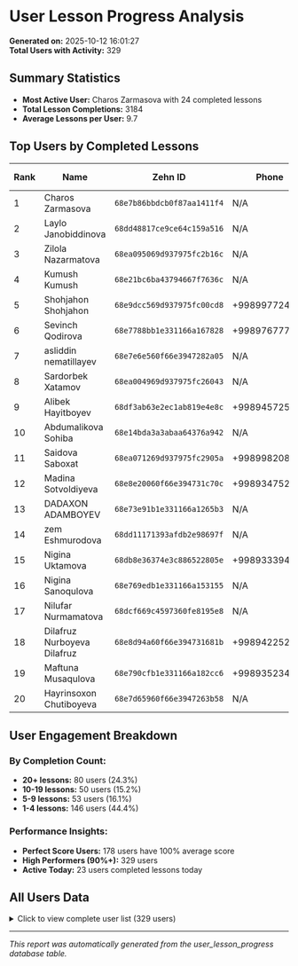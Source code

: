 # User Lesson Progress Analysis

**Generated on:** 2025-10-12 16:01:27  
**Total Users with Activity:** 329

## Summary Statistics

- **Most Active User:** Charos Zarmasova with 24 completed lessons
- **Total Lesson Completions:** 3184
- **Average Lessons per User:** 9.7

## Top Users by Completed Lessons

| Rank | Name | Zehn ID | Phone | Completed Lessons | Total Attempts | Avg Score | Last Completed |
|------|------|---------|-------|:----------------:|:---------------:|:---------:|:-------------:|
| 1 | Charos Zarmasova | `68e7b86bbdcb0f87aa1411f4` | N/A | **24** | 24 | 100.0% | 2025-10-09 |
| 2 | Laylo Janobiddinova | `68dd48817ce9ce64c159a516` | N/A | **24** | 24 | 98.6% | 2025-10-09 |
| 3 | Zilola Nazarmatova | `68ea095069d937975fc2b16c` | N/A | **24** | 24 | 97.7% | 2025-10-11 |
| 4 | Kumush Kumush | `68e21bc6ba43794667f7636c` | N/A | **24** | 24 | 97.2% | 2025-10-09 |
| 5 | Shohjahon Shohjahon | `68e9dcc569d937975fc00cd8` | +998997724227 | **24** | 24 | 96.8% | 2025-10-11 |
| 6 | Sevinch Qodirova | `68e7788bb1e331166a167828` | +998976777170 | **24** | 24 | 96.8% | 2025-10-09 |
| 7 | asliddin nematillayev | `68e7e6e560f66e3947282a05` | N/A | **24** | 24 | 97.7% | 2025-10-09 |
| 8 | Sardorbek Xatamov | `68ea004969d937975fc26043` | N/A | **24** | 24 | 99.5% | 2025-10-11 |
| 9 | Alibek Hayitboyev | `68df3ab63e2ec1ab819e4e8c` | +998945725025 | **24** | 24 | 98.1% | 2025-10-09 |
| 10 | Abdumalikova Sohiba | `68e14bda3a3abaa64376a942` | N/A | **24** | 24 | 100.0% | 2025-10-09 |
| 11 | Saidova Saboxat | `68ea071269d937975fc2905a` | +998998208161 | **24** | 24 | 98.6% | 2025-10-11 |
| 12 | Madina Sotvoldiyeva | `68e8e20060f66e394731c70c` | +998934752185 | **24** | 24 | 97.2% | 2025-10-10 |
| 13 | DADAXON ADAMBOYEV | `68e73e91b1e331166a1265b3` | N/A | **24** | 24 | 98.6% | 2025-10-10 |
| 14 | zem Eshmurodova | `68dd11171393afdb2e98697f` | N/A | **24** | 24 | 99.1% | 2025-10-09 |
| 15 | Nigina Uktamova | `68db8e36374e3c886522805e` | +998933394888 | **24** | 24 | 100.0% | 2025-10-09 |
| 16 | Nigina Sanoqulova | `68e769edb1e331166a153155` | N/A | **24** | 24 | 99.5% | 2025-10-09 |
| 17 | Nilufar Nurmamatova | `68dcf669c4597360fe8195e8` | N/A | **24** | 24 | 99.1% | 2025-10-10 |
| 18 | Dilafruz Nurboyeva Dilafruz | `68e8d94a60f66e394731681b` | +998942252677 | **24** | 24 | 96.8% | 2025-10-11 |
| 19 | Maftuna Musaqulova | `68e790cfb1e331166a182cc6` | +998935234107 | **24** | 24 | 99.1% | 2025-10-10 |
| 20 | Hayrinsoxon Chutiboyeva | `68e7d65960f66e3947263b58` | N/A | **24** | 24 | 95.8% | 2025-10-09 |

## User Engagement Breakdown

### By Completion Count:
- **20+ lessons:** 80 users (24.3%)
- **10-19 lessons:** 50 users (15.2%)
- **5-9 lessons:** 53 users (16.1%)
- **1-4 lessons:** 146 users (44.4%)

### Performance Insights:

- **Perfect Score Users:** 178 users have 100% average score
- **High Performers (90%+):** 329 users
- **Active Today:** 23 users completed lessons today

## All Users Data

<details>
<summary>Click to view complete user list (329 users)</summary>

| Rank | Name | Zehn ID | Phone | Completed | Attempts | Avg Score | Last Activity |
|------|------|---------|-------|:---------:|:--------:|:---------:|:------------:|
| 1 | Charos Zarmasova | `68e7b86bbdcb0f87aa1411f4` | N/A | 24 | 24 | 100.0% | 2025-10-09 |
| 2 | Laylo Janobiddinova | `68dd48817ce9ce64c159a516` | N/A | 24 | 24 | 98.6% | 2025-10-09 |
| 3 | Zilola Nazarmatova | `68ea095069d937975fc2b16c` | N/A | 24 | 24 | 97.7% | 2025-10-11 |
| 4 | Kumush Kumush | `68e21bc6ba43794667f7636c` | N/A | 24 | 24 | 97.2% | 2025-10-09 |
| 5 | Shohjahon Shohjahon | `68e9dcc569d937975fc00cd8` | +998997724227 | 24 | 24 | 96.8% | 2025-10-11 |
| 6 | Sevinch Qodirova | `68e7788bb1e331166a167828` | +998976777170 | 24 | 24 | 96.8% | 2025-10-09 |
| 7 | asliddin nematillayev | `68e7e6e560f66e3947282a05` | N/A | 24 | 24 | 97.7% | 2025-10-09 |
| 8 | Sardorbek Xatamov | `68ea004969d937975fc26043` | N/A | 24 | 24 | 99.5% | 2025-10-11 |
| 9 | Alibek Hayitboyev | `68df3ab63e2ec1ab819e4e8c` | +998945725025 | 24 | 24 | 98.1% | 2025-10-09 |
| 10 | Abdumalikova Sohiba | `68e14bda3a3abaa64376a942` | N/A | 24 | 24 | 100.0% | 2025-10-09 |
| 11 | Saidova Saboxat | `68ea071269d937975fc2905a` | +998998208161 | 24 | 24 | 98.6% | 2025-10-11 |
| 12 | Madina Sotvoldiyeva | `68e8e20060f66e394731c70c` | +998934752185 | 24 | 24 | 97.2% | 2025-10-10 |
| 13 | DADAXON ADAMBOYEV | `68e73e91b1e331166a1265b3` | N/A | 24 | 24 | 98.6% | 2025-10-10 |
| 14 | zem Eshmurodova | `68dd11171393afdb2e98697f` | N/A | 24 | 24 | 99.1% | 2025-10-09 |
| 15 | Nigina Uktamova | `68db8e36374e3c886522805e` | +998933394888 | 24 | 24 | 100.0% | 2025-10-09 |
| 16 | Nigina Sanoqulova | `68e769edb1e331166a153155` | N/A | 24 | 24 | 99.5% | 2025-10-09 |
| 17 | Nilufar Nurmamatova | `68dcf669c4597360fe8195e8` | N/A | 24 | 24 | 99.1% | 2025-10-10 |
| 18 | Dilafruz Nurboyeva Dilafruz | `68e8d94a60f66e394731681b` | +998942252677 | 24 | 24 | 96.8% | 2025-10-11 |
| 19 | Maftuna Musaqulova | `68e790cfb1e331166a182cc6` | +998935234107 | 24 | 24 | 99.1% | 2025-10-10 |
| 20 | Hayrinsoxon Chutiboyeva | `68e7d65960f66e3947263b58` | N/A | 24 | 24 | 95.8% | 2025-10-09 |
| 21 | Nasiba Xalmuratova | `68e8a61460f66e39472e2afb` | +998913027212 | 24 | 24 | 99.5% | 2025-10-10 |
| 22 | Qilichbek Valijonov | `68e7c7a34e094c2ee6684abb` | +998940502353 | 24 | 24 | 99.1% | 2025-10-09 |
| 23 | Zohid Abdullayev | `68dcea0ebda94d61a51e6be4` | N/A | 24 | 24 | 100.0% | 2025-10-09 |
| 24 | Kadirova Dilobar | `68e0ea788aa5fceb4a8b8576` | +998914850430 | 24 | 24 | 100.0% | 2025-10-12 |
| 25 | Sevinch Karimova | `68e7c0aedf1a3d06e78de5fe` | N/A | 24 | 24 | 98.1% | 2025-10-10 |
| 26 | NIGINA BOYMAMATOVA | `68e1167c3a3abaa64369df5f` | +998880060651 | 24 | 24 | 99.1% | 2025-10-11 |
| 27 | Abbos Ikromzoda | `68e7ab561e22d0601c3bba66` | +998947162805 | 24 | 24 | 100.0% | 2025-10-09 |
| 28 | Mukhammadzikir Usmonov | `68de6cc13e2ec1ab818efb0e` | N/A | 24 | 24 | 98.6% | 2025-10-10 |
| 29 | Iroda Axmatova | `68dbe6d5bb849b29dffdfa50` | +998919674707 | 24 | 24 | 100.0% | 2025-10-09 |
| 30 | Oyshaxon Komiljanova | `68e6812eb1e331166a0d55fc` | N/A | 24 | 24 | 99.1% | 2025-10-09 |
| 31 | Guli Odinayeva | `68e9dd7769d937975fc023bc` | N/A | 24 | 24 | 99.5% | 2025-10-11 |
| 32 | Shoxjaxon Tursunaliev | `68e004b38aa5fceb4a837518` | +998938321287 | 24 | 24 | 99.1% | 2025-10-11 |
| 33 | Feruza Mirzahayitova | `68e3de0e5b611d5aed128775` | +998994747546 | 24 | 24 | 98.6% | 2025-10-09 |
| 34 | Muhiddin Desantnik | `68dff93c8aa5fceb4a822de4` | N/A | 24 | 24 | 100.0% | 2025-10-12 |
| 35 | Shmsdv Tom | `68e7b3bca74b0ac55096d0f3` | +998950508741 | 24 | 24 | 98.6% | 2025-10-10 |
| 36 | Shahina Vahobova | `68e0fbb9228729127cc95b60` | +998914166040 | 24 | 24 | 100.0% | 2025-10-11 |
| 37 | Dildorabonu Bakirova | `68e8903960f66e39472ce37b` | +998335193005 | 24 | 24 | 94.9% | 2025-10-10 |
| 38 | azim | `68e74776b1e331166a12ab67` | N/A | 24 | 24 | 94.0% | 2025-10-09 |
| 39 | Maftuna Ahmadova | `68eb6af28e1d2c13fa5b9736` | +998936095785 | 24 | 24 | 98.6% | 2025-10-12 |
| 40 | Sevinch | `68e8bb8c60f66e39472f8826` | +998916465999 | 24 | 24 | 98.6% | 2025-10-11 |
| 41 | Xasanova Marjonbibi | `68e8c83660f66e3947304937` | +998931087097 | 24 | 24 | 98.1% | 2025-10-10 |
| 42 | Yulduz Yulduzxon | `68e7bfb6fb51a513262fb8d1` | +998900220311 | 24 | 24 | 99.1% | 2025-10-11 |
| 43 | Murodilla Murodilla | `68dfcd80e7fa452b7cc0c356` | +998918143084 | 24 | 24 | 98.6% | 2025-10-10 |
| 44 | Kamoliddin Nigmonjonov | `68adc93155294fd9596ec193` | N/A | 24 | 24 | 99.5% | 2025-10-10 |
| 45 | Iroda Muxtorova Nematova | `68de72ae3e2ec1ab81904b24` | +998934320899 | 24 | 24 | 99.5% | 2025-10-09 |
| 46 | Aziza Mirzayeva | `68e572abb1e331166a043419` | +998900085220 | 24 | 24 | 99.1% | 2025-10-09 |
| 47 | Nargiza Kushbakova | `68e21824ba43794667f6f936` | +998200014421 | 24 | 24 | 98.6% | 2025-10-10 |
| 48 | Bahora Rahmanova | `68e765efb1e331166a149d15` | N/A | 24 | 24 | 97.7% | 2025-10-09 |
| 49 | Nodir Toxtamishev | `68dea7d03e2ec1ab8198a11a` | N/A | 24 | 24 | 98.6% | 2025-10-12 |
| 50 | Mamarasulova Rayhon | `68e8da1160f66e3947316fb1` | +998943556259 | 24 | 24 | 97.2% | 2025-10-10 |
| 51 | Erkinjon Xudoyqulov | `68e783f5b1e331166a174716` | +998933446529 | 24 | 24 | 94.0% | 2025-10-09 |
| 52 | Maruf Qayumov | `68e7bf29fb51a513262faab1` | +998976780718 | 24 | 24 | 98.6% | 2025-10-09 |
| 53 | Zulfizar Davronova | `68e7f6db60f66e3947293bc5` | +998957022058 | 24 | 24 | 97.7% | 2025-10-10 |
| 54 | Anvar Anvar | `68e83e3660f66e39472af832` | N/A | 24 | 24 | 98.6% | 2025-10-11 |
| 55 | Mireya N | `68ea1cc369d937975fc3868b` | N/A | 24 | 24 | 97.7% | 2025-10-11 |
| 56 | Otabek | `68e8c3c360f66e39473014a8` | +998978881788 | 24 | 24 | 100.0% | 2025-10-10 |
| 57 | Durdona Durdona | `68dfa25412d360e063d67f6a` | +998952221581 | 24 | 24 | 99.5% | 2025-10-11 |
| 58 | Gulnoza Kuchkarova | `68e7bcf2fb51a513262f70c4` | +998908127079 | 24 | 24 | 95.8% | 2025-10-09 |
| 59 | Alina Alina | `68dfcee5e7fa452b7cc0e094` | +998992498402 | 24 | 24 | 97.7% | 2025-10-11 |
| 60 | Xurshida Sitchanova | `68e732c4b1e331166a11e5e6` | +998947980926 | 24 | 24 | 100.0% | 2025-10-10 |
| 61 | Asadbek Ganiyev | `68dce1adbda94d61a5172301` | +998911300324 | 24 | 24 | 98.1% | 2025-10-10 |
| 62 | Ruwa Faxri | `68e54315b1e331166a0197ae` | +998950805026 | 24 | 24 | 100.0% | 2025-10-10 |
| 63 | Mohichehra Tursunqulova | `68de82ec3e2ec1ab8192d9e1` | +998931461513 | 24 | 24 | 98.1% | 2025-10-09 |
| 64 | Sabriya Mirzabekova | `68de76c23e2ec1ab8190fd8e` | +998933271377 | 24 | 24 | 97.7% | 2025-10-10 |
| 65 | Abdusamatova Sevinch | `68e7a7831e22d0601c3b9193` | +998937691307 | 24 | 24 | 98.6% | 2025-10-11 |
| 66 | Live Bonu | `68e8d11660f66e394730cb3f` | +998991592770 | 24 | 24 | 99.1% | 2025-10-10 |
| 67 | Azizbek Mukimjonov | `68db8b82374e3c8865219645` | +998933020826 | 24 | 24 | 99.5% | 2025-10-11 |
| 68 | Dilnoza Sidiqova Sidiqova | `68a600fd1810f593ed37372f` | N/A | 24 | 24 | 97.7% | 2025-10-09 |
| 69 | Muqaddas Soliyeva Soliyeva | `68e7ca034e094c2ee668a9d2` | +998948381293 | 24 | 24 | 97.7% | 2025-10-10 |
| 70 | Sarvinoz Axmedova Sarvinoz | `68e8d25660f66e394730eb49` | +998881391098 | 24 | 24 | 97.7% | 2025-10-10 |
| 71 | Diana Artikova | `68e7e2a160f66e394727ba40` | N/A | 24 | 24 | 94.9% | 2025-10-09 |
| 72 | Shodiya Erkaboyeva | `68dce660bda94d61a51bb66b` | +998880165115 | 24 | 24 | 100.0% | 2025-10-11 |
| 73 | Gulzoda Guli | `68e94dd769d937975fbe6bf3` | N/A | 24 | 24 | 96.8% | 2025-10-10 |
| 74 | Munira Kudenova | `68db9b26374e3c88652542dd` | +998912730307 | 24 | 24 | 99.5% | 2025-10-11 |
| 75 | Googoo9898 Gooo | `68e194d03a3abaa6437b89b6` | N/A | 24 | 24 | 99.5% | 2025-10-10 |
| 76 | Maftuna Tojiyeva | `68e870c160f66e39472b8996` | +998909757140 | 23 | 23 | 96.6% | 2025-10-10 |
| 77 | Aygerim Ayka | `68e7a497b1e331166a197982` | +998936157111 | 23 | 23 | 100.0% | 2025-10-09 |
| 78 | Jonibek Nuriddinov | `68e9276169d937975fbc81f1` | +998958362502 | 20 | 20 | 98.3% | 2025-10-10 |
| 79 | Sardor Xudoyshukurov | `68e7de5560f66e3947272d1b` | +998932295566 | 20 | 20 | 96.7% | 2025-10-09 |
| 80 | diyora asatullayeva | `68e12b643a3abaa6436e656d` | N/A | 20 | 20 | 99.4% | 2025-10-12 |
| 81 | Kumush Akmalova | `68e129873a3abaa6436e0724` | +998990573477 | 18 | 18 | 98.8% | 2025-10-09 |
| 82 | Diyorbek Karimov | `68e4ce825b611d5aed1e2183` | +998904157535 | 18 | 18 | 97.5% | 2025-10-12 |
| 83 | ARSLON Xatamov | `68e7cc884e094c2ee668f646` | N/A | 18 | 18 | 100.0% | 2025-10-09 |
| 84 | Mohinur Odilboyeva | `68e8a4b660f66e39472e0d8d` | +998934855300 | 18 | 18 | 98.1% | 2025-10-10 |
| 85 | Mohinur Bekiyeva | `68ea3f9b69d937975fc4be99` | N/A | 15 | 15 | 97.8% | 2025-10-11 |
| 86 | Garri Potter Abdujabborov | `68db9364374e3c88652435e1` | +998992114575 | 15 | 15 | 98.5% | 2025-10-10 |
| 87 | Jasmina Abdusalomovq | `68e7986bb1e331166a18ddde` | +998955292050 | 15 | 15 | 97.0% | 2025-10-10 |
| 88 | Nazerke Abbozova | `68de7bb83e2ec1ab8191e4ce` | +998996335833 | 15 | 15 | 97.8% | 2025-10-10 |
| 89 | Sh. Sh. M Marjona | `68de4fa020d607516d526853` | N/A | 15 | 15 | 98.5% | 2025-10-11 |
| 90 | Muhabbat | `68dbc765b89b2edc1324e445` | +998900850713 | 15 | 15 | 97.8% | 2025-10-09 |
| 91 | Madina Mahkamova | `68e38cfd1ac9e3d2a039bd40` | +998990338075 | 15 | 15 | 98.5% | 2025-10-09 |
| 92 | Boburshox Bekzodovich | `68e8f5a7a3e8e484a8f7fb57` | +998935737716 | 15 | 15 | 98.5% | 2025-10-10 |
| 93 | Sevara Komilova | `68dbbc96374e3c886528f3f1` | +998938006011 | 15 | 15 | 100.0% | 2025-10-11 |
| 94 | Yulduz Tojiyeva | `68e3e58c5b611d5aed137842` | +998993003559 | 15 | 15 | 100.0% | 2025-10-10 |
| 95 | Nuriddin Kuchkarov | `68e44ccb5b611d5aed179937` | +998337271066 | 14 | 14 | 100.0% | 2025-10-11 |
| 96 | shoxruhmirzo Muxiddinov | `68ada2c655294fd9596e9e41` | +998912202313 | 13 | 13 | 95.7% | 2025-10-12 |
| 97 | Muhabbat Shahob Qizi | `68e8cfd560f66e394730b66d` | +998942752628 | 13 | 13 | 100.0% | 2025-10-10 |
| 98 | Baxtiyarov Sardorbek | `68e7b0b31e22d0601c3bfedd` | +998949392407 | 13 | 13 | 94.9% | 2025-10-10 |
| 99 | Xoldorova Maftuna | `68deb6153e2ec1ab819a519c` | +998951088338 | 13 | 13 | 99.1% | 2025-10-10 |
| 100 | Muhammad Hamroyev | `68e8cce760f66e3947308426` | +998771031442 | 13 | 13 | 100.0% | 2025-10-10 |
| 101 | Amir Azimov | `68e10331228729127ccb18b9` | +998900247085 | 13 | 13 | 99.1% | 2025-10-12 |
| 102 | Mirjalol Olimov | `68e7db3660f66e394726cf0e` | +998910650906 | 13 | 13 | 100.0% | 2025-10-10 |
| 103 | Sherzod Maxmudov | `68e7bb7cfb51a513262f55e8` | +998955268222 | 12 | 12 | 95.4% | 2025-10-09 |
| 104 | Zarnigor Kilichova | `68dd478e7ce9ce64c15994b9` | +998908957707 | 12 | 12 | 99.1% | 2025-10-11 |
| 105 | Saidxon Komilxonov | `68ea125f69d937975fc30017` | +998941303320 | 12 | 12 | 96.3% | 2025-10-11 |
| 106 | Nargiza Kushbakova | `68e21844ba43794667f6fd68` | N/A | 12 | 12 | 98.1% | 2025-10-10 |
| 107 | Zeyneb Jurakulova | `68de74cb3e2ec1ab8190a557` | +998935095866 | 12 | 12 | 99.1% | 2025-10-10 |
| 108 | Husnidabonu Abduganiyeva | `68dba435374e3c8865267684` | N/A | 12 | 12 | 99.1% | 2025-10-11 |
| 109 | Marjona Islamova | `68e9ee5369d937975fc154f1` | +998946621307 | 12 | 12 | 100.0% | 2025-10-11 |
| 110 | Dilrabo Dilrabo | `68e8bab260f66e39472f733d` | N/A | 12 | 12 | 100.0% | 2025-10-10 |
| 111 | Ne'matullayeva Dilnura | `68dce25ebda94d61a517bcab` | +998971518505 | 12 | 12 | 97.2% | 2025-10-11 |
| 112 | Mubina Jo'raboyeva | `68e9238e69d937975fbc43b5` | +998773364540 | 12 | 12 | 98.1% | 2025-10-12 |
| 113 | Xosiyat Uchqun Qizi | `68e3f9a15b611d5aed15ab4c` | +998936115654 | 12 | 12 | 99.1% | 2025-10-11 |
| 114 | Sabina Baratova | `68e10286228729127ccaf7e3` | +998889318886 | 12 | 12 | 99.1% | 2025-10-11 |
| 115 | Shirina Salimova | `68e8e94aa3e8e484a8f79072` | +998873821292 | 12 | 12 | 100.0% | 2025-10-10 |
| 116 | Asal Qahramonova | `68e80f9260f66e39472acc73` | N/A | 12 | 12 | 98.1% | 2025-10-09 |
| 117 | Ruhshonaxon Rahmatxojaeva | `68d362b3b5f2d17e939ab544` | N/A | 12 | 12 | 100.0% | 2025-10-10 |
| 118 | Bobur Chimirov | `68dce2b2bda94d61a5181e64` | +998953331004 | 12 | 12 | 100.0% | 2025-10-10 |
| 119 | ALIJONOVA MUKHLISAKHON | `68e92e8969d937975fbccfc0` | N/A | 12 | 12 | 100.0% | 2025-10-11 |
| 120 | Dilshod Shodiyorov | `68e7bcbafb51a513262f6a61` | +998888943088 | 12 | 12 | 96.3% | 2025-10-10 |
| 121 | Ergasheva Nigina | `68d9fbe2374e3c8865214396` | +998901812422 | 12 | 12 | 99.1% | 2025-10-10 |
| 122 | Fotima Abdumalik | `68e10a9b228729127ccbfd16` | +998976615995 | 12 | 12 | 98.1% | 2025-10-10 |
| 123 | Saodat Abdujabborova | `68e1c04f3a3abaa6437ba7a6` | +998991458376 | 12 | 12 | 98.1% | 2025-10-11 |
| 124 | Ismigul Matnazarova | `68e0ff0e228729127cca3bab` | +998934681897 | 12 | 12 | 99.1% | 2025-10-11 |
| 125 | mohira murodova | `68e76618b1e331166a14a618` | +998911244125 | 12 | 12 | 98.1% | 2025-10-09 |
| 126 | frxvnly frxvnly | `68de90e53e2ec1ab8194ce13` | +998942678912 | 12 | 12 | 100.0% | 2025-10-11 |
| 127 | Solixa Abdulatipova | `68e77536b1e331166a16200b` | +998940036985 | 12 | 12 | 99.1% | 2025-10-10 |
| 128 | Bakhtiyor Abdullajonov | `68e03b408aa5fceb4a856a3e` | +998930520930 | 12 | 12 | 100.0% | 2025-10-12 |
| 129 | Abduazim | `68e3a16e1ac9e3d2a03bc493` | +998990330919 | 10 | 10 | 98.9% | 2025-10-06 |
| 130 | Jasurbek Abdimurodov | `68db9a50374e3c88652519a2` | +998942565156 | 10 | 10 | 100.0% | 2025-10-09 |
| 131 | Abubakr Toirov | `68e9428169d937975fbddb86` | N/A | 9 | 9 | 96.3% | 2025-10-11 |
| 132 | Shahzoda Raximberganova | `68e25b40ba43794667ff9c91` | N/A | 9 | 9 | 95.1% | 2025-10-09 |
| 133 | Suraj Abdiev | `68e8b3f660f66e39472f09a6` | +998977330302 | 9 | 9 | 98.8% | 2025-10-10 |
| 134 | Kamola Halmatovna | `68e76fedb1e331166a15c30c` | +998500226984 | 9 | 9 | 100.0% | 2025-10-09 |
| 135 | mohira jalilova | `68e79216b1e331166a184017` | +998880076709 | 9 | 9 | 98.8% | 2025-10-09 |
| 136 | alijon olimboyev | `68e7f44760f66e394728fad3` | +998909222496 | 9 | 9 | 98.8% | 2025-10-10 |
| 137 | Muxamadshodi Hamidjonov | `68e7e88160f66e3947283fee` | +998996456377 | 9 | 9 | 98.8% | 2025-10-09 |
| 138 | Muxlisa Oripova | `68e7fc7160f66e3947299d09` | +998934606559 | 9 | 9 | 100.0% | 2025-10-10 |
| 139 | Rayxona Rayxona | `68e76e14b1e331166a15901a` | +998932308588 | 9 | 9 | 98.8% | 2025-10-09 |
| 140 | Farzona | `68e76325b1e331166a142f24` | +998977196484 | 8 | 9 | 98.6% | 2025-10-10 |
| 141 | Ilyosbek Ashuraliyev | `68db92e4374e3c886524163c` | N/A | 8 | 8 | 97.2% | 2025-10-09 |
| 142 | Durdona Nabiyva Nabiyva | `68e78fdeb1e331166a18192b` | +998974053712 | 8 | 8 | 97.2% | 2025-10-09 |
| 143 | Asliddin A'zamjonov | `68e79fbdb1e331166a193ceb` | +998507261016 | 8 | 8 | 97.2% | 2025-10-10 |
| 144 | Farangiz Bahodirova | `68ea1c5069d937975fc38089` | +998901171302 | 8 | 8 | 100.0% | 2025-10-11 |
| 145 | Zurob Jalilov | `68e76642b1e331166a14b21c` | +998953668799 | 8 | 8 | 97.2% | 2025-10-09 |
| 146 | Hasan Rahmatov | `68ddf7267ce9ce64c15e5423` | N/A | 8 | 8 | 100.0% | 2025-10-11 |
| 147 | Ruxsora Ungboyeva | `68e916fa69d937975fbb6954` | +998887711706 | 8 | 8 | 97.2% | 2025-10-10 |
| 148 | Muhammad Ali Yoldashev | `68e79001b1e331166a181cb5` | +998942228401 | 7 | 7 | 100.0% | 2025-10-10 |
| 149 | Nafosat Amrullayeva | `68e93cc469d937975fbda015` | +998500084649 | 7 | 7 | 100.0% | 2025-10-11 |
| 150 | Nilufar Tadjiyeva | `68e8ea75a3e8e484a8f7a0b8` | N/A | 7 | 7 | 98.4% | 2025-10-11 |
| 151 | abduazim | `68e381e21ac9e3d2a0387b2c` | N/A | 7 | 7 | 96.8% | 2025-10-06 |
| 152 | Diyorbek Tojiboyev | `68e3aea7dddc2ba1d4321cb1` | +998507900514 | 7 | 7 | 93.7% | 2025-10-10 |
| 153 | Saidamin Xakimov | `68eb4c8f8e1d2c13fa5b1953` | +998772522770 | 7 | 7 | 100.0% | 2025-10-12 |
| 154 | Izzatoy Izzatoy | `68eb6aa08e1d2c13fa5b9296` | +998770296431 | 6 | 6 | 98.1% | 2025-10-12 |
| 155 | Nurmuhammad Obidjonov | `68eaa45b8e1d2c13fa58fafe` | +998916776313 | 6 | 6 | 100.0% | 2025-10-11 |
| 156 | Temur Temur | `68dffb5a8aa5fceb4a827456` | N/A | 6 | 6 | 98.1% | 2025-10-12 |
| 157 | Umidjon | `68ea9c068e1d2c13fa589dc6` | +998938404005 | 6 | 6 | 98.1% | 2025-10-11 |
| 158 | Durdona Odilova | `68e77bb4b1e331166a16b055` | +998913979738 | 6 | 6 | 98.1% | 2025-10-09 |
| 159 | Ruxsora Normurodova | `68a981896765bf98e93b9140` | N/A | 6 | 6 | 98.1% | 2025-10-11 |
| 160 | Programm Soft | `68dfa26b12d360e063d68128` | N/A | 6 | 6 | 92.6% | 2025-10-10 |
| 161 | Muslimjon Tukhtasinov | `68e8634860f66e39472b466b` | +998901431009 | 6 | 6 | 100.0% | 2025-10-10 |
| 162 | Abdoulrohman Mukhiddinov | `68ce6025184640408a04eedc` | N/A | 6 | 6 | 100.0% | 2025-10-06 |
| 163 | Xamidabonu Xabibullayeva | `68e8a59160f66e39472e2244` | +998938690677 | 6 | 6 | 100.0% | 2025-10-10 |
| 164 | Sevara Muhammedjanova | `68a351fc80b02e6d7dcc80fd` | N/A | 6 | 6 | 96.3% | 2025-10-09 |
| 165 | Yigitali Mirzaaliyev ali | `68ea065d69d937975fc288da` | +998775003015 | 6 | 6 | 98.1% | 2025-10-11 |
| 166 | Ilhom Alimurodov | `68db96fa374e3c886524a962` | +998942053311 | 6 | 6 | 98.1% | 2025-10-09 |
| 167 | Husen Temirov | `68dbdf0fbb849b29dffd9d13` | +998934941070 | 6 | 6 | 100.0% | 2025-10-11 |
| 168 | Gulchehra Guli | `68e91dd669d937975fbbeff9` | N/A | 6 | 6 | 100.0% | 2025-10-10 |
| 169 | Khalmamatova Dili | `68e77290b1e331166a15f0ee` | +998771681223 | 6 | 6 | 96.3% | 2025-10-09 |
| 170 | Obloberdiyev Ozodbek | `68e7ed2b60f66e3947288cf0` | +998949721974 | 5 | 6 | 95.6% | 2025-10-09 |
| 171 | Avazbek Sadullayev | `68e13c883a3abaa64371a244` | +998904870740 | 5 | 6 | 95.6% | 2025-10-10 |
| 172 | muhsina Ergashova | `68dbe584bb849b29dffded90` | +998994075786 | 5 | 6 | 97.8% | 2025-10-12 |
| 173 | Shohrux Berdiyorov Berdiyorov | `68e7c6e74e094c2ee668386d` | +998937841221 | 5 | 6 | 100.0% | 2025-10-09 |
| 174 | abc bbsd | `68adc69555294fd9596ec0f8` | N/A | 5 | 5 | 100.0% | 2025-10-12 |
| 175 | Ozodbek Qurbonov | `68e77191b1e331166a15dca6` | +998882992701 | 5 | 5 | 100.0% | 2025-10-09 |
| 176 | BEKMUHAMMAD SHARIPOV | `68e8815e60f66e39472c0af7` | N/A | 5 | 5 | 95.6% | 2025-10-10 |
| 177 | Safo Sofiya0911 | `68de82f83e2ec1ab8192dadb` | N/A | 5 | 5 | 95.6% | 2025-10-12 |
| 178 | Farangiz Nishova | `68e9de3b69d937975fc03790` | +998938117123 | 5 | 5 | 97.8% | 2025-10-11 |
| 179 | Lisa Bp | `68dbfaf1bb849b29dfff980b` | +998947668790 | 5 | 5 | 97.8% | 2025-10-09 |
| 180 | Dilmurodbek Dilmurodbek | `68de92643e2ec1ab8195007a` | N/A | 5 | 5 | 95.6% | 2025-10-09 |
| 181 | Husniya Ravshanbekova | `68e7c9094e094c2ee6687d57` | N/A | 5 | 5 | 95.6% | 2025-10-09 |
| 182 | Surayyo Narbayeva | `68e76347b1e331166a143390` | N/A | 5 | 5 | 100.0% | 2025-10-09 |
| 183 | Qurbonaliyev Mehtarbek | `68dcad99bb849b29df047c8a` | +998979497984 | 5 | 5 | 100.0% | 2025-10-10 |
| 184 | azimmm | `68e21c08ba43794667f76ab2` | N/A | 4 | 5 | 100.0% | 2025-10-05 |
| 185 | Galimbayev Nigmat | `68dbed3ebb849b29dffe6f3a` | +998887083595 | 4 | 4 | 97.2% | 2025-10-10 |
| 186 | Shaxrux Naribaev | `68e764f5b1e331166a1472c7` | +998941646304 | 4 | 4 | 100.0% | 2025-10-09 |
| 187 | Fazilat Khujamkulova | `68e12f073a3abaa6436ed9b5` | N/A | 4 | 4 | 100.0% | 2025-10-12 |
| 188 | Roziyajon Jumanazarova | `68e7624bb1e331166a14187a` | N/A | 4 | 4 | 97.2% | 2025-10-11 |
| 189 | Abduqodirova Gulandon | `68e7ef6f60f66e394728b2fa` | +998880270411 | 4 | 4 | 97.2% | 2025-10-09 |
| 190 | Ruzimova Dilafruz | `68e80a1460f66e39472a9c67` | +998932899289 | 4 | 4 | 100.0% | 2025-10-11 |
| 191 | Quvonchbek Quvonchbek | `68e87ad860f66e39472bca65` | +998991642699 | 4 | 4 | 97.2% | 2025-10-10 |
| 192 | MASHRAB MARDONOV | `68dc25aebb849b29df02d8cf` | +998995941667 | 4 | 4 | 100.0% | 2025-10-10 |
| 193 | Azim | `68e3e4995b611d5aed135665` | +998990330919 | 4 | 4 | 97.2% | 2025-10-06 |
| 194 | Mirik Adizik | `68dd64677ce9ce64c15bcc63` | N/A | 4 | 4 | 97.2% | 2025-10-11 |
| 195 | Jahongir Raxmonaliyev | `68e7a4dfb1e331166a197d37` | +998939585800 | 4 | 4 | 100.0% | 2025-10-09 |
| 196 | Otabek Madaminov | `68e8c65f60f66e3947302c95` | +998901705098 | 4 | 4 | 94.4% | 2025-10-10 |
| 197 | Jahongir Ibrohimov | `68e7a6eb1e22d0601c3b9009` | +998946772952 | 3 | 3 | 96.3% | 2025-10-11 |
| 198 | Yusupova Shahzoda | `68ea86998e1d2c13fa57a833` | +998507510618 | 3 | 3 | 100.0% | 2025-10-11 |
| 199 | Komola Yuldashev Yuldashev | `68e7717cb1e331166a15dbc9` | +998881440530 | 3 | 3 | 96.3% | 2025-10-09 |
| 200 | Sarvarbek Mardonaquliyev | `68e7e3e960f66e394727dec7` | +998942625659 | 3 | 3 | 100.0% | 2025-10-09 |
| 201 | Farrux Erkinov | `68e8713360f66e39472b8cf2` | N/A | 3 | 3 | 100.0% | 2025-10-10 |
| 202 | Azizbek Pirnazarov | `68e9036c6e28e03e6ef45cdf` | N/A | 3 | 3 | 96.3% | 2025-10-10 |
| 203 | Nodirbek Lutfullayev | `68e76cfdb1e331166a1578cd` | N/A | 3 | 3 | 100.0% | 2025-10-09 |
| 204 | Diyorbek Primqulov | `68e766fab1e331166a14d8b8` | N/A | 3 | 3 | 100.0% | 2025-10-09 |
| 205 | Sevinchxon Maxmudova | `68e798ebb1e331166a18e767` | +998997263639 | 3 | 3 | 100.0% | 2025-10-10 |
| 206 | Sevinchbonu Baxtiyorovna | `68e7cc8f4e094c2ee668f713` | +998997711222 | 3 | 3 | 96.3% | 2025-10-09 |
| 207 | Shahzoda | `68e9e68669d937975fc0ad08` | +998880039737 | 3 | 3 | 100.0% | 2025-10-11 |
| 208 | Aslbek Homidov | `68e728c4b1e331166a117228` | +998906741081 | 3 | 3 | 100.0% | 2025-10-09 |
| 209 | Mavluda Urolova | `68e73ce0b1e331166a125ce3` | +998915072577 | 3 | 3 | 92.6% | 2025-10-09 |
| 210 | E'zoza Elmonova | `68e7b38ba74b0ac55096cebb` | +998996006326 | 3 | 3 | 100.0% | 2025-10-09 |
| 211 | Mirazim X | `68de2bc47ce9ce64c1611f48` | +998200132208 | 3 | 3 | 96.3% | 2025-10-09 |
| 212 | Oybek | `68e7f3ed60f66e394728f2c8` | +998903645008 | 3 | 3 | 100.0% | 2025-10-09 |
| 213 | Maxliyo Hojiqurbonova | `68dc2830bb849b29df02e2d4` | N/A | 3 | 3 | 100.0% | 2025-10-09 |
| 214 | Madina Qosimova | `68e9e96969d937975fc0dac5` | N/A | 3 | 3 | 92.6% | 2025-10-11 |
| 215 | Ibroximjon Raximov | `68de401e7ce9ce64c1624da7` | +998509979963 | 3 | 3 | 96.3% | 2025-10-11 |
| 216 | Umidbek Ergashev | `68e79d21b1e331166a1921d9` | +998970188812 | 3 | 3 | 100.0% | 2025-10-09 |
| 217 | Ruma | `68e29072ba4379466705ed9b` | N/A | 3 | 3 | 96.3% | 2025-10-10 |
| 218 | Quvvatali Quvvatali | `68deb07b3e2ec1ab8199c1ce` | +998943301700 | 2 | 3 | 100.0% | 2025-10-10 |
| 219 | Dinora Nurullayevna | `68eb38d58e1d2c13fa5a62d6` | +998992238643 | 2 | 3 | 100.0% | 2025-10-12 |
| 220 | ..... ...... | `68e9ff3f69d937975fc25394` | +998994631991 | 2 | 3 | 100.0% | 2025-10-11 |
| 221 | Shohjahon Abdurashidov | `68e878b860f66e39472bb9b0` | +998941973192 | 2 | 3 | 100.0% | 2025-10-10 |
| 222 | Abduazim Islomjono | `68eb84be8e1d2c13fa5ced38` | +998990330919 | 2 | 3 | 100.0% | 2025-10-12 |
| 223 | Ozoda Karimova | `68e1495f3a3abaa6437625cb` | N/A | 2 | 3 | 100.0% | 2025-10-11 |
| 224 | Fazliddin Ibrohimov | `68ea84ba8e1d2c13fa57954a` | +998975010804 | 2 | 3 | 100.0% | 2025-10-11 |
| 225 | abduazim | `68e4cb9f5b611d5aed1e00a3` | +998990330919 | 2 | 3 | 100.0% | 2025-10-11 |
| 226 | Akmal Akbarov | `689e7bdd80b02e6d7dcb0880` | N/A | 2 | 3 | 100.0% | 2025-10-11 |
| 227 | Nilufar Numanova | `68d75eedb5f2d17e939c3117` | +998940477104 | 2 | 2 | 100.0% | 2025-10-11 |
| 228 | Economist | `68dec9d03e2ec1ab819bf70c` | N/A | 2 | 2 | 100.0% | 2025-10-09 |
| 229 | Dilnura Dilnura | `68e7d99160f66e39472694a3` | +998501046435 | 2 | 2 | 100.0% | 2025-10-10 |
| 230 | abduazim islomjonov | `68dcdbd6488f97f40eaa14e1` | +998990330919 | 2 | 2 | 100.0% | 2025-10-01 |
| 231 | Sarvinoz Normatova | `68e8b7c760f66e39472f414b` | +998993547308 | 2 | 2 | 100.0% | 2025-10-10 |
| 232 | Jalol Jalol | `68c6b8596695302d70e5203b` | +998900106681 | 2 | 2 | 100.0% | 2025-10-04 |
| 233 | Abduazim | `68dfb33de7fa452b7cbe9166` | +998990330919 | 2 | 2 | 100.0% | 2025-10-05 |
| 234 | Ulug | `68e51ecc67bc18640446d2c1` | N/A | 2 | 2 | 100.0% | 2025-10-09 |
| 235 | Nilufar Abdullayeva | `68e7c8124e094c2ee6685b4b` | +998909535696 | 2 | 2 | 100.0% | 2025-10-09 |
| 236 | Abduazim Islomjonov | `68e210fdba43794667f61269` | N/A | 2 | 2 | 100.0% | 2025-10-05 |
| 237 | Norgul Tanatarova | `68e945ae69d937975fbe0774` | +998909826510 | 2 | 2 | 100.0% | 2025-10-10 |
| 238 | abduazim | `68df7ea6e54ab2741a5c2077` | +998990330919-del-68dfb339e7fa452b7cbe9088 | 2 | 2 | 100.0% | 2025-10-03 |
| 239 | Niyatullayeva Sevara | `68e9e2ad69d937975fc05ee5` | +998940595003 | 2 | 2 | 100.0% | 2025-10-11 |
| 240 | Sardorbek Husanov | `689df37280b02e6d7dcaf6e7` | N/A | 2 | 2 | 100.0% | 2025-10-10 |
| 241 | Muhammadali Gayratov | `68e8944c60f66e39472d2053` | N/A | 2 | 2 | 100.0% | 2025-10-10 |
| 242 | Tolib Mamayusupov | `68e3d6665b611d5aed11b2d0` | +998770939976 | 2 | 2 | 100.0% | 2025-10-10 |
| 243 | Sevinch Sobirova | `68e7fefa60f66e394729d4c6` | +998990224503 | 2 | 2 | 100.0% | 2025-10-09 |
| 244 | Dilshod Ashurov | `68e14eb73a3abaa64377280a` | +998976277883 | 2 | 2 | 100.0% | 2025-10-09 |
| 245 | Sabina Saidova | `68e351e51ac9e3d2a03411a5` | +998948133370 | 2 | 2 | 100.0% | 2025-10-10 |
| 246 | Lebron James | `68cc7b6d730829b5ef694d50` | +998907880911 | 2 | 2 | 100.0% | 2025-10-10 |
| 247 | Temurmalik Xatamov | `68db8d76374e3c8865222065` | N/A | 2 | 2 | 100.0% | 2025-10-11 |
| 248 | abduazim | `68e27273ba43794667028bd9` | N/A | 2 | 2 | 100.0% | 2025-10-05 |
| 249 | Quvonch Xayitmurodov | `68e7af6a1e22d0601c3bf1f5` | +998948898078 | 2 | 2 | 100.0% | 2025-10-09 |
| 250 | Bugun yaxshi | `68de8a123e2ec1ab8193da41` | N/A | 2 | 2 | 100.0% | 2025-10-09 |
| 251 | Sobirjon | `68e7b22b1e22d0601c3c1531` | +998942525510 | 2 | 2 | 100.0% | 2025-10-11 |
| 252 | Akobir Nurillayev | `68e611fcb1e331166a08275c` | +998908880929 | 2 | 2 | 100.0% | 2025-10-09 |
| 253 | Abduazim qqqq | `68bc7574a3ff522ac91ae64f` | N/A | 2 | 2 | 100.0% | 2025-10-02 |
| 254 | Behruz Xolmuminov | `68e76721b1e331166a14de3a` | +998904410618 | 2 | 2 | 100.0% | 2025-10-11 |
| 255 | Muxammad Sodiq Abdullaev | `68dbf52cbb849b29dfff1c15` | N/A | 2 | 2 | 100.0% | 2025-10-11 |
| 256 | Nurmuhammad Baxtiyorov | `68e76174b1e331166a140470` | +998991741722 | 2 | 2 | 100.0% | 2025-10-10 |
| 257 | Miraziz Xolnazarov | `68e5f194b1e331166a0614c0` | +998990966532 | 1 | 1 | 100.0% | 2025-10-09 |
| 258 | Malika Achilova | `68e7cad84e094c2ee668bf88` | N/A | 1 | 1 | 100.0% | 2025-10-09 |
| 259 | Toshniyoz O'sarov | `68e7753eb1e331166a162026` | +998887210705 | 1 | 1 | 100.0% | 2025-10-09 |
| 260 | Madina Ibodullayeva | `68e949b969d937975fbe479d` | +998330182008 | 1 | 1 | 100.0% | 2025-10-10 |
| 261 | Gulira'noxon Kamolova | `68ea9c288e1d2c13fa589e86` | +998942585020 | 1 | 1 | 100.0% | 2025-10-11 |
| 262 | Aziza Ashirova | `68e8082760f66e39472a7e76` | +998900056509 | 1 | 1 | 100.0% | 2025-10-09 |
| 263 | Ibrohim Hayitov | `68e762cab1e331166a1425a7` | +998903417224 | 1 | 1 | 100.0% | 2025-10-09 |
| 264 | Shaxrizoda Xamroqulova | `68e7c7ee4e094c2ee66855a5` | N/A | 1 | 1 | 100.0% | 2025-10-10 |
| 265 | Sitora Po'latva | `68e7c6e94e094c2ee66838c2` | N/A | 1 | 1 | 100.0% | 2025-10-09 |
| 266 | Mohlaroy Abdumansurova | `68e8dfcf60f66e394731b162` | +998906280922 | 1 | 1 | 100.0% | 2025-10-10 |
| 267 | E'zoza Rustamova | `68e9f03a69d937975fc1859d` | N/A | 1 | 1 | 100.0% | 2025-10-11 |
| 268 | munira | `68ea3dc569d937975fc4b00b` | +998507471746 | 1 | 1 | 100.0% | 2025-10-11 |
| 269 | Kamol Salomova | `68e7abf31e22d0601c3bbdcd` | +998976775444 | 1 | 1 | 100.0% | 2025-10-09 |
| 270 | Tommy Gerrard | `68dbbf81374e3c88652923a8` | +998770989908 | 1 | 1 | 100.0% | 2025-10-09 |
| 271 | Xsyy 4556 | `68e7261cb1e331166a1148a6` | N/A | 1 | 1 | 100.0% | 2025-10-09 |
| 272 | Nargiza Fozilova | `68e9fc1369d937975fc22e0e` | +998889509992 | 1 | 1 | 100.0% | 2025-10-11 |
| 273 | Muhammadayyub Mamadaliyev | `68a980b96765bf98e93b73e3` | N/A | 1 | 1 | 100.0% | 2025-10-10 |
| 274 | Azamat Nabiyev | `68ac3ead3526f2ddb82bc566` | N/A | 1 | 1 | 100.0% | 2025-10-09 |
| 275 | Ilxomjon Mamanov | `68e7e4e560f66e394727fc67` | N/A | 1 | 1 | 100.0% | 2025-10-09 |
| 276 | Xosiyat Xosiyat | `68e5447eb1e331166a01b7c4` | +998914024860 | 1 | 1 | 100.0% | 2025-10-10 |
| 277 | dilnuramadaminova dilnuramadaminova | `68e75493b1e331166a136205` | N/A | 1 | 1 | 100.0% | 2025-10-09 |
| 278 | Abdulaziz Akhmedov | `68dbfdd6bb849b29dfffeb4b` | +998900706673 | 1 | 1 | 100.0% | 2025-10-10 |
| 279 | Nargiza Saylova | `68e176e03a3abaa6437af8c5` | +998913311779 | 1 | 1 | 100.0% | 2025-10-09 |
| 280 | Yulduz Ismanova Ismanova | `68e7de3760f66e3947272932` | +998948818171 | 1 | 1 | 100.0% | 2025-10-09 |
| 281 | dilnuramadaminova dilnuramadaminova | `68dbac09374e3c8865273318` | N/A | 1 | 1 | 100.0% | 2025-10-09 |
| 282 | Laziz Abdurakhmonov | `68e79670b1e331166a18ac2c` | +998938142711 | 1 | 1 | 100.0% | 2025-10-09 |
| 283 | Durdona Urinbayeva | `68e340e41ac9e3d2a0325dab` | N/A | 1 | 1 | 100.0% | 2025-10-10 |
| 284 | Qurbon Qurbon | `68ea8a918e1d2c13fa57c5ce` | +998950088709 | 1 | 1 | 100.0% | 2025-10-11 |
| 285 | Mahfuza Islomova | `68e7e7a260f66e3947283465` | N/A | 1 | 1 | 100.0% | 2025-10-09 |
| 286 | Shukrullayev Quvanchbek | `68e766a4b1e331166a14c8de` | +998930373604 | 1 | 1 | 100.0% | 2025-10-09 |
| 287 | Boburbek Rajabov | `68e77159b1e331166a15d9ac` | +998770778652 | 1 | 1 | 100.0% | 2025-10-09 |
| 288 | Abdunabiyev Zuxriddin | `68e54ed0b1e331166a02e6f8` | +998990871299 | 1 | 1 | 100.0% | 2025-10-11 |
| 289 | Durdona Jabborova | `68e6a7d1b1e331166a0f5151` | +998931050153 | 1 | 1 | 100.0% | 2025-10-09 |
| 290 | Farrux Farrux | `68e8176960f66e39472ae06f` | +998997383003 | 1 | 1 | 100.0% | 2025-10-09 |
| 291 | Kholid Yusupov | `68dd4c827ce9ce64c15a11b5` | N/A | 1 | 1 | 100.0% | 2025-10-09 |
| 292 | Nafisa Alakhonova | `68db8cf3374e3c886521e595` | +998333622904 | 1 | 1 | 100.0% | 2025-10-09 |
| 293 | Umida Jorayeva | `68e7661cb1e331166a14a6fb` | N/A | 1 | 1 | 100.0% | 2025-10-09 |
| 294 | Muhammad Qosim | `68db8f9b374e3c8865231de8` | N/A | 1 | 1 | 100.0% | 2025-10-10 |
| 295 | Adxamjon Umirzaqov | `68ea6bf38e1d2c13fa5610cf` | +998940002088 | 1 | 1 | 100.0% | 2025-10-11 |
| 296 | Bekzod Oqmurodov | `68a341ff80b02e6d7dcc0240` | N/A | 1 | 1 | 100.0% | 2025-10-09 |
| 297 | Avazbek Ruxutdinov | `68e899cf60f66e39472d5c23` | +998901266096 | 1 | 1 | 100.0% | 2025-10-10 |
| 298 | Farida Xayrullayeva | `68ea330269d937975fc440ab` | +998978300528 | 1 | 1 | 100.0% | 2025-10-11 |
| 299 | Jasurbek | `68e911d569d937975fbb1f9f` | +998933370510 | 1 | 1 | 100.0% | 2025-10-10 |
| 300 | Xishnudbek Sadriddinov | `68e364a41ac9e3d2a035be23` | +998932667726 | 1 | 1 | 100.0% | 2025-10-09 |
| 301 | Mahliyo Narzullayeva | `68de6b7b3e2ec1ab818e8143` | N/A | 1 | 1 | 100.0% | 2025-10-09 |
| 302 | Asrorjon Sharipov Sharipov | `68e7ce824e094c2ee6693a1c` | +998990951281 | 1 | 1 | 100.0% | 2025-10-09 |
| 303 | Muhammad Isroilov | `68e7b684bdcb0f87aa13f341` | +998996333368 | 1 | 1 | 100.0% | 2025-10-09 |
| 304 | Xumora Ravshanova | `68e7a345b1e331166a196217` | +998971258277 | 1 | 1 | 100.0% | 2025-10-09 |
| 305 | Maxkamova Gulsanam | `68dca7d2bb849b29df0439a7` | +998931328389 | 1 | 1 | 100.0% | 2025-10-11 |
| 306 | Isroiljonova Zuhra | `68e8d60360f66e3947312ce5` | +998954355668 | 1 | 1 | 100.0% | 2025-10-10 |
| 307 | Abdulloh Ibrohimov | `68c95c0a07079bd3a08c0d6e` | +998990330919-del-68dcd6cd488f97f40ea9c87b | 1 | 1 | 100.0% | 2025-10-01 |
| 308 | Mohinur Xoldarboyeva | `68dcffa830695304879efa26` | N/A | 1 | 1 | 100.0% | 2025-10-10 |
| 309 | Abdulhafiz Sharifov | `68e7cefc4e094c2ee6694c9f` | +998944373027 | 1 | 1 | 100.0% | 2025-10-12 |
| 310 | Abduazim Islomjonov | `68de24ec7ce9ce64c160c52c` | +998990330919 | 1 | 1 | 100.0% | 2025-10-02 |
| 311 | Risolat Sultanova | `68e7e4a660f66e394727f736` | N/A | 1 | 1 | 100.0% | 2025-10-09 |
| 312 | Gulsevar Qurbonboyeva | `68dd082130695304879feaf9` | N/A | 1 | 1 | 100.0% | 2025-10-09 |
| 313 | Uldawlet Ulka | `68e777d5b1e331166a165dfc` | +998337891227 | 1 | 1 | 100.0% | 2025-10-09 |
| 314 | Bekhzod Abdurakhmonov | `68e7e96460f66e3947284c7e` | +998882517702 | 1 | 1 | 100.0% | 2025-10-10 |
| 315 | Gulnora Guliwaa | `68e8759860f66e39472bad21` | +998947128289 | 1 | 1 | 100.0% | 2025-10-10 |
| 316 | Surayyo Eshmamatova | `68e88a5b60f66e39472c80da` | +998939057406 | 1 | 1 | 100.0% | 2025-10-10 |
| 317 | Takhirjanov | `68e76f24b1e331166a15ab55` | +998998021114 | 1 | 1 | 100.0% | 2025-10-09 |
| 318 | Shakhmardan Kuatbaev | `68e672eeb1e331166a0ccd95` | N/A | 1 | 1 | 100.0% | 2025-10-10 |
| 319 | Farrux Suponov | `68e11180228729127ccd5978` | +998942227544 | 1 | 1 | 100.0% | 2025-10-10 |
| 320 | Sh_02 Sh_11 | `68dceafdbda94d61a51ee3ae` | +998976466999 | 1 | 1 | 100.0% | 2025-10-12 |
| 321 | Mmmjj .. Mmkk | `68e79501b1e331166a18894c` | +998998718424 | 1 | 1 | 100.0% | 2025-10-09 |
| 322 | Mahsuda Tojiboyeva | `68e7d7bc60f66e39472667e7` | +998508823313 | 1 | 1 | 100.0% | 2025-10-09 |
| 323 | Abdulaziz Mahmudov | `68dce112bda94d61a516edeb` | +998910303430 | 1 | 1 | 100.0% | 2025-10-09 |
| 324 | azim | `68e3e4f25b611d5aed13682d` | +998990330919-del-68e4cb9c5b611d5aed1e0099 | 1 | 1 | 100.0% | 2025-10-07 |
| 325 | Gulyora Komilova | `68e7deb360f66e3947273bff` | +998916761314 | 1 | 1 | 100.0% | 2025-10-09 |
| 326 | Mushtariybonu Boymirzayeva | `68eb2a088e1d2c13fa59ebc2` | +998911600388 | 1 | 1 | 100.0% | 2025-10-12 |
| 327 | Shoxruxbek Axmadjonov | `68e0ff52228729127cca4614` | N/A | 1 | 1 | 100.0% | 2025-10-12 |
| 328 | Gulshodaxon Ibragimova | `68e7b5f6bdcb0f87aa13ea5f` | +998943890799 | 1 | 1 | 100.0% | 2025-10-09 |
| 329 | Jafar Jafar | `68dd0c871393afdb2e97eb2c` | N/A | 1 | 1 | 100.0% | 2025-10-09 |

</details>

---
*This report was automatically generated from the user_lesson_progress database table.*
